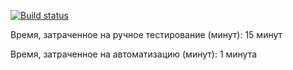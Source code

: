 [![Build status](https://ci.appveyor.com/api/projects/status/gg3vxogetwau8gkn?svg=true)](https://ci.appveyor.com/project/Nikolay-Potapov/patterns-test-mode)

Время, затраченное на ручное тестирование (минут): 15 минут

Время, затраченное на автоматизацию (минут): 1 минута

